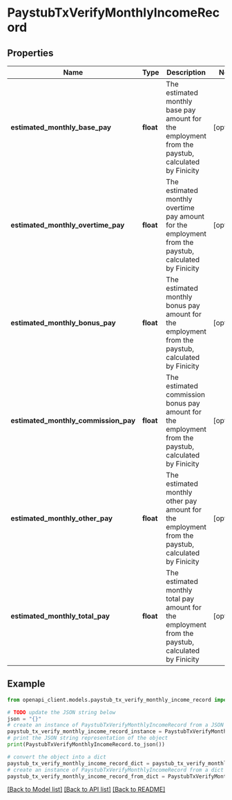 # PaystubTxVerifyMonthlyIncomeRecord


## Properties

Name | Type | Description | Notes
------------ | ------------- | ------------- | -------------
**estimated_monthly_base_pay** | **float** | The estimated monthly base pay amount for the employment from the paystub, calculated by Finicity | [optional] 
**estimated_monthly_overtime_pay** | **float** | The estimated monthly overtime pay amount for the employment from the paystub, calculated by Finicity | [optional] 
**estimated_monthly_bonus_pay** | **float** | The estimated monthly bonus pay amount for the employment from the paystub, calculated by Finicity | [optional] 
**estimated_monthly_commission_pay** | **float** | The estimated commission bonus pay amount for the employment from the paystub, calculated by Finicity | [optional] 
**estimated_monthly_other_pay** | **float** | The estimated monthly other pay amount for the employment from the paystub, calculated by Finicity | [optional] 
**estimated_monthly_total_pay** | **float** | The estimated monthly total pay amount for the employment from the paystub, calculated by Finicity | [optional] 

## Example

```python
from openapi_client.models.paystub_tx_verify_monthly_income_record import PaystubTxVerifyMonthlyIncomeRecord

# TODO update the JSON string below
json = "{}"
# create an instance of PaystubTxVerifyMonthlyIncomeRecord from a JSON string
paystub_tx_verify_monthly_income_record_instance = PaystubTxVerifyMonthlyIncomeRecord.from_json(json)
# print the JSON string representation of the object
print(PaystubTxVerifyMonthlyIncomeRecord.to_json())

# convert the object into a dict
paystub_tx_verify_monthly_income_record_dict = paystub_tx_verify_monthly_income_record_instance.to_dict()
# create an instance of PaystubTxVerifyMonthlyIncomeRecord from a dict
paystub_tx_verify_monthly_income_record_from_dict = PaystubTxVerifyMonthlyIncomeRecord.from_dict(paystub_tx_verify_monthly_income_record_dict)
```
[[Back to Model list]](../README.md#documentation-for-models) [[Back to API list]](../README.md#documentation-for-api-endpoints) [[Back to README]](../README.md)


